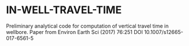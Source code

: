 # IN-WELL-TRAVEL-TIME
Preliminary analytical code for computation of vertical travel time in wellbore. 
Paper from Environ Earth Sci (2017) 76:251
DOI 10.1007/s12665-017-6561-5





